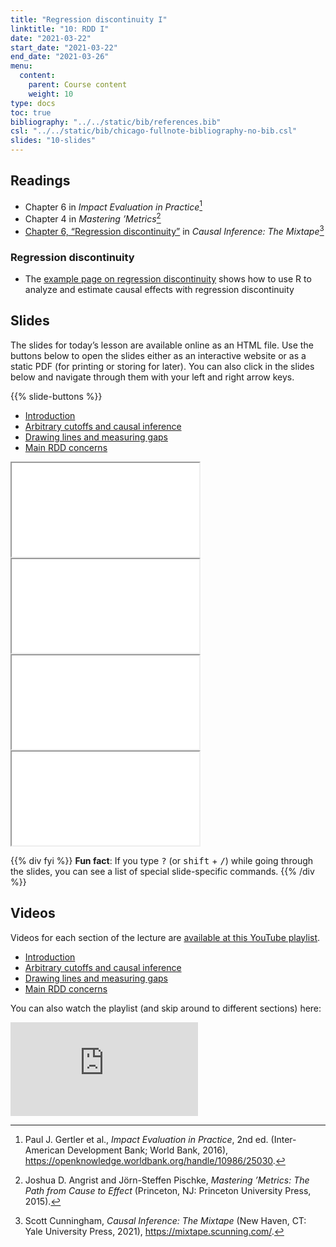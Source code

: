 ```yaml
---
title: "Regression discontinuity I"
linktitle: "10: RDD I"
date: "2021-03-22"
start_date: "2021-03-22"
end_date: "2021-03-26"
menu:
  content:
    parent: Course content
    weight: 10
type: docs
toc: true
bibliography: "../../static/bib/references.bib"
csl: "../../static/bib/chicago-fullnote-bibliography-no-bib.csl"
slides: "10-slides"
---
```


## Readings

-   <i class="fas fa-book"></i> Chapter 6 in *Impact Evaluation in Practice*[^1]
-   <i class="fas fa-book"></i> Chapter 4 in *Mastering ’Metrics*[^2]
-   <i class="fas fa-book"></i> [Chapter 6, “Regression discontinuity”](https://mixtape.scunning.com/ch5.html) in *Causal Inference: The Mixtape*[^3]

### Regression discontinuity

-   The [example page on regression discontinuity](/example/rdd/) shows how to use R to analyze and estimate causal effects with regression discontinuity

## Slides

The slides for today’s lesson are available online as an HTML file. Use the buttons below to open the slides either as an interactive website or as a static PDF (for printing or storing for later). You can also click in the slides below and navigate through them with your left and right arrow keys.

{{% slide-buttons %}}

<ul class="nav nav-tabs" id="slide-tabs" role="tablist">
<li class="nav-item">
<a class="nav-link active" id="introduction-tab" data-toggle="tab" href="#introduction" role="tab" aria-controls="introduction" aria-selected="true">Introduction</a>
</li>
<li class="nav-item">
<a class="nav-link" id="arbitrary-cutoffs-and-causal-inference-tab" data-toggle="tab" href="#arbitrary-cutoffs-and-causal-inference" role="tab" aria-controls="arbitrary-cutoffs-and-causal-inference" aria-selected="false">Arbitrary cutoffs and causal inference</a>
</li>
<li class="nav-item">
<a class="nav-link" id="drawing-lines-and-measuring-gaps-tab" data-toggle="tab" href="#drawing-lines-and-measuring-gaps" role="tab" aria-controls="drawing-lines-and-measuring-gaps" aria-selected="false">Drawing lines and measuring gaps</a>
</li>
<li class="nav-item">
<a class="nav-link" id="main-rdd-concerns-tab" data-toggle="tab" href="#main-rdd-concerns" role="tab" aria-controls="main-rdd-concerns" aria-selected="false">Main RDD concerns</a>
</li>
</ul>

<div id="slide-tabs" class="tab-content">

<div id="introduction" class="tab-pane fade show active" role="tabpanel" aria-labelledby="introduction-tab">

<div class="embed-responsive embed-responsive-16by9">

<iframe class="embed-responsive-item" src="/slides/10-slides.html#1">
</iframe>

</div>

</div>

<div id="arbitrary-cutoffs-and-causal-inference" class="tab-pane fade" role="tabpanel" aria-labelledby="arbitrary-cutoffs-and-causal-inference-tab">

<div class="embed-responsive embed-responsive-16by9">

<iframe class="embed-responsive-item" src="/slides/10-slides.html#arbitrary-cutoffs">
</iframe>

</div>

</div>

<div id="drawing-lines-and-measuring-gaps" class="tab-pane fade" role="tabpanel" aria-labelledby="drawing-lines-and-measuring-gaps-tab">

<div class="embed-responsive embed-responsive-16by9">

<iframe class="embed-responsive-item" src="/slides/10-slides.html#lines-gaps">
</iframe>

</div>

</div>

<div id="main-rdd-concerns" class="tab-pane fade" role="tabpanel" aria-labelledby="main-rdd-concerns-tab">

<div class="embed-responsive embed-responsive-16by9">

<iframe class="embed-responsive-item" src="/slides/10-slides.html#main-concerns">
</iframe>

</div>

</div>

</div>

{{% div fyi %}}
**Fun fact**: If you type <kbd>?</kbd> (or <kbd>shift</kbd> + <kbd>/</kbd>) while going through the slides, you can see a list of special slide-specific commands.
{{% /div %}}

## Videos

Videos for each section of the lecture are [available at this YouTube playlist](https://www.youtube.com/playlist?list=PLS6tnpTr39sGYRrLn6OEoI5kry5gvJvdz).

-   [Introduction](https://www.youtube.com/watch?v=4y84N23Mx-o&list=PLS6tnpTr39sGYRrLn6OEoI5kry5gvJvdz)
-   [Arbitrary cutoffs and causal inference](https://www.youtube.com/watch?v=ZHBZtKL7zAg&list=PLS6tnpTr39sGYRrLn6OEoI5kry5gvJvdz)
-   [Drawing lines and measuring gaps](https://www.youtube.com/watch?v=B060u1zGOWo&list=PLS6tnpTr39sGYRrLn6OEoI5kry5gvJvdz)
-   [Main RDD concerns](https://www.youtube.com/watch?v=0v1aE70FhsQ&list=PLS6tnpTr39sGYRrLn6OEoI5kry5gvJvdz)

You can also watch the playlist (and skip around to different sections) here:

<div class="embed-responsive embed-responsive-16by9">

<iframe class="embed-responsive-item" src="https://www.youtube.com/embed/videoseries?list=PLS6tnpTr39sGYRrLn6OEoI5kry5gvJvdz" frameborder="0" allow="accelerometer; autoplay; encrypted-media; gyroscope; picture-in-picture" allowfullscreen>
</iframe>

</div>

[^1]: Paul J. Gertler et al., *Impact Evaluation in Practice*, 2nd ed. (Inter-American Development Bank; World Bank, 2016), <https://openknowledge.worldbank.org/handle/10986/25030>.

[^2]: Joshua D. Angrist and Jörn-Steffen Pischke, *Mastering ’Metrics: The Path from Cause to Effect* (Princeton, NJ: Princeton University Press, 2015).

[^3]: Scott Cunningham, *Causal Inference: The Mixtape* (New Haven, CT: Yale University Press, 2021), <https://mixtape.scunning.com/>.

